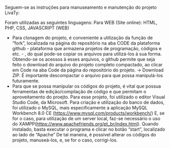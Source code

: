 Seguem-se as instruções para manuseamento e manutenção do projeto LivaTy:

Foram utilizadas as seguintes linguagens:
Para WEB (Site online): HTML, PHP, CSS, JAVASCRIPT (WEB)

* Para clonagem do projeto, é conveniente a utilização da função de “fork”,  localizada na página do repositório na aba CODE da plataforma github - plataforma que armazena projetos de programação, códigos e etc. - , do qual pode-se copiar os arquivos para utilizá-los à sua forma.
Obtendo-se os acessos à esses arquivos, o github permite que seja feito o download do arquivo do projeto completo compactado, ao clicar em Code na aba Code da página do repositório do projeto. -> Download ZIP.
É importante descompactar o arquivo para que possa manipulá-los futuramente.
* Para que se possa manipular os códigos do projeto, é vital que possua ferramentas de edição/compilação de código e que permitam o aproveitamento do proejto.
Para esse projeto, foi utilizado o editor Visual Studio Code, da Microsoft. 
Para criação e utilização do banco de dados, foi utilizado o MySQL, mais especificamente a aplicação MySQL Workbench 8.0 CE (https://www.mysql.com/products/workbench/)
E, se for o caso, para utilização de um server local, faz-se necessário o uso do XAMPP(https://www.apachefriends.org/pt_br/index.html). Quando instalado, basta executar o programa e clicar no botão “start”, localizado ao lado de “Apache”
De tal maneira, é possível alterar os códigos do projeto, manuseá-los, e, se for o caso, corrigi-los.
